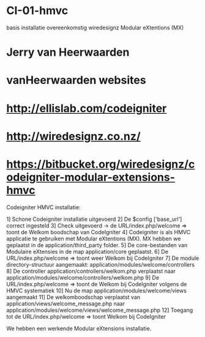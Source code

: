 CI-01-hmvc
==========

basis installatie overeenkomstig wiredesignz Modular eXtentions (MX)

# Jerry van Heerwaarden 
# vanHeerwaarden websites
#
# http://ellislab.com/codeigniter
# http://wiredesignz.co.nz/
# https://bitbucket.org/wiredesignz/codeigniter-modular-extensions-hmvc



Codeigniter HMVC installatie:

1] Schone Codeigniter installatie uitgevoerd
2] De $config ['base_url'] correct ingesteld
3] Check uitgevoerd -> de URL/index.php/welcome => toont de Welkom boodschap van CodeIgniter
4] Codeigniter is als HMVC applicatie te gebruiken met Modular eXtentions (MX). MX hebben we geplaatst in de application/third_party folder.
5] De core-bestanden van Modulaire eXtensies in de map application/core geplaatst.
6] De URL/index.php/welcome => toont weer Welkom bij CodeIgniter
7] De module directory-structuur aangemaakt: application/modules/welcome/controllers
8] De controller application/controllers/welkom.php verplaatst naar application/modules/welcome/controllers/welkom.php
9] De URL/index.php/welcome => toont de Welkom bij CodeIgniter volgens de HMVC systematiek
10] Nu de map application/modules/welcome/views aangemaakt
11] De welkomboodschap verplaatst van application/views/welcome_message.php naar application/modules/welcome/views/welcome_message.php
12] Toegang tot de URL/index.php/welcome => toont Welkom bij CodeIgniter

We hebben een werkende Modular eXtensions installatie.
